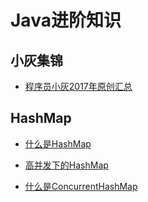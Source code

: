 # Java进阶知识

## 小灰集锦
* [程序员小灰2017年原创汇总](http://mp.weixin.qq.com/s/1yWSfdz0j-PprGkDgOomhQ)

## HashMap
* [什么是HashMap](http://mp.weixin.qq.com/s/HzRH9ZJYmidzW5jrMvEi4w)

* [高并发下的HashMap](https://mp.weixin.qq.com/s/dzNq50zBQ4iDrOAhM4a70A)
* [什么是ConcurrentHashMap](http://mp.weixin.qq.com/s/1yWSfdz0j-PprGkDgOomhQ)